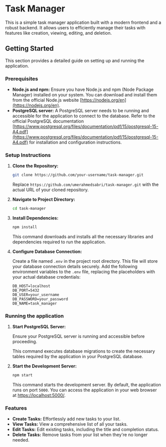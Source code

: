 # Task Manager 

This is a simple task manager application built with a modern frontend and a robust backend. It allows users to efficiently manage their tasks with features like creation, viewing, editing, and deletion.

## Getting Started

This section provides a detailed guide on setting up and running the application. 

### Prerequisites

* **Node.js and npm:** Ensure you have Node.js and npm (Node Package Manager) installed on your system. You can download and install them from the official Node.js website [https://nodejs.org/en](https://nodejs.org/en).
* **PostgreSQL server:**  A PostgreSQL server needs to be running and accessible for the application to connect to the database. Refer to the official PostgreSQL documentation [https://www.postgresql.org/files/documentation/pdf/15/postgresql-15-A4.pdf](https://www.postgresql.org/files/documentation/pdf/15/postgresql-15-A4.pdf) for installation and configuration instructions.

### Setup Instructions

1. **Clone the Repository:**

   ```bash
   git clone https://github.com/your-username/task-manager.git
   ```

   Replace `https://github.com/umerahmedsabri/task-manager.git` with the actual URL of your cloned repository.

2. **Navigate to Project Directory:**

   ```bash
   cd task-manager
   ```

3. **Install Dependencies:**

   ```bash
   npm install
   ```
   This command downloads and installs all the necessary libraries and dependencies required to run the application.

4. **Configure Database Connection:**

   Create a file named `.env` in the project root directory. This file will store your database connection details securely. Add the following environment variables to the `.env` file, replacing the placeholders with your actual database credentials:

   ```
   DB_HOST=localhost
   DB_PORT=5432
   DB_USER=your_username
   DB_PASSWORD=your_password
   DB_NAME=task_manager
   ```

### Running the application

1. **Start PostgreSQL Server:**

   Ensure your PostgreSQL server is running and accessible before proceeding.

   This command executes database migrations to create the necessary tables required by the application in your PostgreSQL database.

2. **Start the Development Server:**

   ```bash
   npm start
   ```

   This command starts the development server. By default, the application runs on port `5000`. You can access the application in your web browser at [https://localhost:5000/](https://localhost:5000/).

### Features

* **Create Tasks:** Effortlessly add new tasks to your list.
* **View Tasks:** View a comprehensive list of all your tasks.
* **Edit Tasks:** Edit existing tasks, including the title and completion status.
* **Delete Tasks:** Remove tasks from your list when they're no longer needed.
